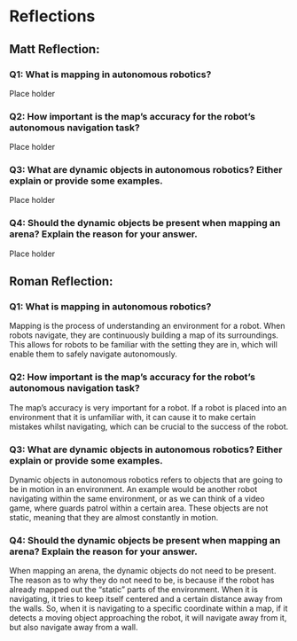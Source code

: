 # Reflections
## Matt Reflection:
### Q1: What is mapping in autonomous robotics?
Place holder
### Q2: How important is the map’s accuracy for the robot’s autonomous navigation task? 
Place holder
### Q3: What are dynamic objects in autonomous robotics? Either explain or provide some examples.
Place holder
### Q4: Should the dynamic objects be present when mapping an arena? Explain the reason for your answer.
Place holder
## Roman Reflection:
### Q1: What is mapping in autonomous robotics?
Mapping is the process of understanding an environment for a robot. When robots navigate, they are continuously building a map of its surroundings. This allows for robots to be familiar with the setting they are in, which will enable them to safely navigate autonomously.
### Q2: How important is the map’s accuracy for the robot’s autonomous navigation task? 
The map’s accuracy is very important for a robot. If a robot is placed into an environment that it is unfamiliar with, it can cause it to make certain mistakes whilst navigating, which can be crucial to the success of the robot.
### Q3: What are dynamic objects in autonomous robotics? Either explain or provide some examples.
Dynamic objects in autonomous robotics refers to objects that are going to be in motion in an environment. An example would be another robot navigating within the same environment, or as we can think of a video game, where guards patrol within a certain area. These objects are not static, meaning that they are almost constantly in motion.
### Q4: Should the dynamic objects be present when mapping an arena? Explain the reason for your answer.
When mapping an arena, the dynamic objects do not need to be present. The reason as to why they do not need to be, is because if the robot has already mapped out the “static” parts of the environment. When it is navigating, it tries to keep itself centered and a certain distance away from the walls. So, when it is navigating to a specific coordinate within a map, if it detects a moving object approaching the robot, it will navigate away from it, but also navigate away from a wall.
